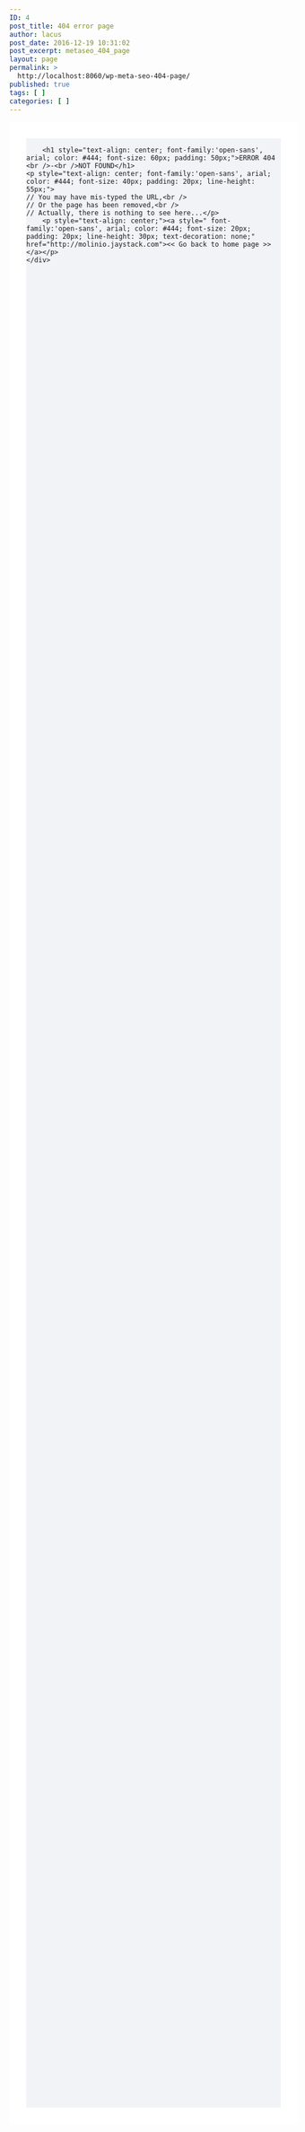 ```yaml
---
ID: 4
post_title: 404 error page
author: lacus
post_date: 2016-12-19 10:31:02
post_excerpt: metaseo_404_page
layout: page
permalink: >
  http://localhost:8060/wp-meta-seo-404-page/
published: true
tags: [ ]
categories: [ ]
---
```

<div class="wall" style="background-color: #F2F3F7; border: 30px solid #fff; width: 90%; height: 90%; margin: 0 auto;">

        <h1 style="text-align: center; font-family:'open-sans', arial; color: #444; font-size: 60px; padding: 50px;">ERROR 404 <br />-<br />NOT FOUND</h1>
    <p style="text-align: center; font-family:'open-sans', arial; color: #444; font-size: 40px; padding: 20px; line-height: 55px;">
    // You may have mis-typed the URL,<br />
    // Or the page has been removed,<br />
    // Actually, there is nothing to see here...</p>
        <p style="text-align: center;"><a style=" font-family:'open-sans', arial; color: #444; font-size: 20px; padding: 20px; line-height: 30px; text-decoration: none;" href="http://molinio.jaystack.com"><< Go back to home page >></a></p>
    </div>